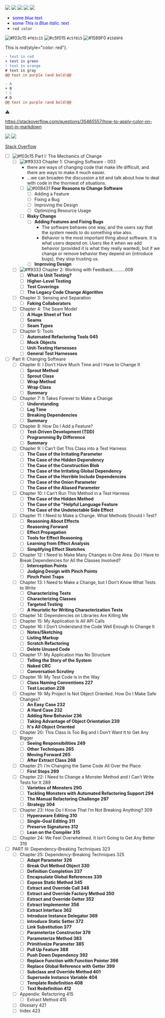[![](https://img.shields.io/badge/github-blue?style=for-the-badge)](https://github.com/hamzamohdzubair/redant)
[![](https://img.shields.io/badge/book-blueviolet?style=for-the-badge)](https://hamzamohdzubair.github.io/redant/)
[![](https://img.shields.io/badge/API-yellow?style=for-the-badge)](https://docs.rs/crate/redant/latest)
[![](https://img.shields.io/badge/Crates.io-orange?style=for-the-badge)](https://crates.io/crates/redant)
[![](https://img.shields.io/badge/Lib.rs-lightgrey?style=for-the-badge)](https://lib.rs/crates/redant)

- <span style="color:blue">some *blue* text</span>
- <span style="color:blue">some *This is Blue italic.* text</span>
- `red color`
	
![#f03c15](https://via.placeholder.com/15/f03c15/f03c15.png) `#f03c15`
![#c5f015](https://via.placeholder.com/15/c5f015/c5f015.png) `#c5f015`
![#1589F0](https://via.placeholder.com/15/1589F0/1589F0.png) `#1589F0`

This is *red*{style="color: red"}.

```diff
- text in red
+ text in green
! text in orange
# text in gray
@@ text in purple (and bold)@@
```

```diff
- A
+ B
! C
# D
@@ text in purple (and bold)@@
```

:warning:

https://stackoverflow.com/questions/35465557/how-to-apply-color-on-text-in-markdown

[![](https://img.shields.io/badge/Lib.rs-lightgrey?style=for-the-badge)](https://lib.rs/crates/redant)
[![](https://img.shields.io/badge/mech1-Part%20I%3A%20The%20Mechanics%20of%20Change-yellow)](https://img.shields.io/badge/mech1-Part%20I%3A%20The%20Mechanics%20of%20Change-yellow)

[Stack Overflow](https://stackoverflow.com/questions/11509830/how-to-add-color-to-githubs-readme-md-file)
- [ ] ![#f03c15](https://via.placeholder.com/15/ffeb3b/ffeb3b.png) Part I: The Mechanics of Change
	- [ ] ![#ff9333](https://via.placeholder.com/15/ff9333/ff9333.png) Chapter 1: Changing Software - 003
		- there are ways of changing code that make life difficult, and there are ways to make it much easier.
		- ...we can broaden the discussion a bit and talk about how to deal with code in the thorniest of situations.
		- [ ] ![#00B431](https://via.placeholder.com/15/00B431/00B431.png) **Four Reasons to Change Software**
			- [ ] Adding a Feature
			- [ ] Fixing a Bug
			- [ ] Improving the Design
			- [ ] Optimizing Resource Usage
		- [ ] **Risky Change**
			- [ ] **Adding Features and Fixing Bugs**
				- The software behaves one way, and the users say that the system needs to do something else also.
				- Behavior is the most important thing about software. It is what users depend on. Users like it when we add behavior (provided it is what they really wanted), but if we change or remove behavior they depend on (introduce bugs), they stop trusting us.
			- [ ] **Improving Design**
	- [ ] ![#ff9333](https://via.placeholder.com/15/ff9333/ff9333.png) Chapter 2: Working with Feedback..........009
		- [ ] **What is Unit Testing?**
		- [ ] **Higher-Level Testing**
		- [ ] **Test Coverings**
		- [ ] **The Legacy Code Change Algorithm**
	- [ ] Chapter 3: Sensing and Separation
		- [ ] **Faking Collaborators**
	- [ ] Chapter 4: The Seam Model
		- [ ] **A Huge Sheet of Text**
		- [ ] **Seams**
		- [ ] **Seam Types**
	- [ ] Chapter 5: Tools
		- [ ] **Automated Refactoring Tools 045**
		- [ ] **Mock Objects**
		- [ ] **Unit-Testing Harnesses**
		- [ ] **General Test Harnesses**
- [ ] Part II: Changing Software
	- [ ] Chapter 6: I Don’t Have Much Time and I Have to Change It
		- [ ] **Sprout Method**
		- [ ] **Sprout Class**
		- [ ] **Wrap Method**
		- [ ] **Wrap Class**
		- [ ] **Summary**
	- [ ] Chapter 7: It Takes Forever to Make a Change
		- [ ] **Understanding**
		- [ ] **Lag Time**
		- [ ] **Breaking Dependencies**
		- [ ] **Summary**
	- [ ] Chapter 8: How Do I Add a Feature?
		- [ ] **Test-Driven Development (TDD)**
		- [ ] **Programming By Difference**
		- [ ] **Summary**
	- [ ] Chapter 9: I Can’t Get This Class into a Test Harness
		- [ ] **The Case of the Irritating Parameter**
		- [ ] **The Case of the Hidden Dependency**
		- [ ] **The Case of the Construction Blob**
		- [ ] **The Case of the Irritating Global Dependency**
		- [ ] **The Case of the Horrible Include Dependencies**
		- [ ] **The Case of the Onion Parameter**
		- [ ] **The Case of the Aliased Parameter**
	- [ ] Chapter 10: I Can’t Run This Method in a Test Harness
		- [ ] **The Case of the Hidden Method**
		- [ ] **The Case of the "Helpful Language Feature**
		- [ ] **The Case of the Undetectable Side Effect**
	- [ ] Chapter 11: I Need to Make a Change. What Methods Should I Test?
		- [ ] **Reasoning About Effects**
		- [ ] **Reasoning Forward**
		- [ ] **Effect Propagation**
		- [ ] **Tools for Effect Reasoning**
		- [ ] **Learning from Effect Analysis**
		- [ ] **Simplifying Effect Sketches**
	- [ ] Chapter 12: I Need to Make Many Changes in One Area. Do I Have to Break Dependencies for All the Classes Involved?
		- [ ] **Interception Points**
		- [ ] **Judging Design with Pinch Points**
		- [ ] **Pinch Point Traps**
	- [ ] Chapter 13: I Need to Make a Change, but I Don’t Know What Tests to Write
		- [ ] **Characterizing Tests**
		- [ ] **Characterizing Classes**
		- [ ] **Targeted Testing**
		- [ ] **A Heuristic for Writing Characterization Tests**
	- [ ] Chapter 14: Dependencies on Libraries Are Killing Me
	- [ ] Chapter 15: My Application Is All API Calls
	- [ ] Chapter 16: I Don’t Understand the Code Well Enough to Change It
		- [ ] **Notes/Sketching**
		- [ ] **Listing Markup**
		- [ ] **Scratch Refactoring**
		- [ ] **Delete Unused Code**
	- [ ] Chapter 17: My Application Has No Structure
		- [ ] **Telling the Story of the System**
		- [ ] **Naked CRC**
		- [ ] **Conversation Scrutiny**
	- [ ] Chapter 18: My Test Code Is in the Way
		- [ ] **Class Naming Conventions 227**
		- [ ] **Test Location 228**
	- [ ] Chapter 19: My Project Is Not Object Oriented. How Do I Make Safe Changes?
		- [ ] **An Easy Case 232**
		- [ ] **A Hard Case 232**
		- [ ] **Adding New Behavior 236**
		- [ ] **Taking Advantage of Object Orientation 239**
		- [ ] **It's All Object Oriented**
	- [ ] Chapter 20: This Class Is Too Big and I Don’t Want It to Get Any Bigger
		- [ ] **Seeing Responsibilities 249**
		- [ ] **Other Techniques 265**
		- [ ] **Moving Forward 265**
		- [ ] **After Extract Class 268**
	- [ ] Chapter 21: I’m Changing the Same Code All Over the Place
		- [ ] **First Steps 269**
	- [ ] Chapter 22: I Need to Change a Monster Method and I Can’t Write Tests for It 289
		- [ ] **Varieties of Monsters 290**
		- [ ] **Tackling Monsters with Automated Refactoring Support 294**
		- [ ] **The Manual Refactoring Challenge 297**
		- [ ] **Strategy 304**
	- [ ] Chapter 23: How Do I Know That I’m Not Breaking Anything? 309
		- [ ] **Hyperaware Editing 310**
		- [ ] **Single-Goal Editing 311**
		- [ ] **Preserve Signatures 312**
		- [ ] **Lean on the Compiler 315**
	- [ ] Chapter 24: We Feel Overwhelmed. It Isn’t Going to Get Any Better 319
- [ ] PART III: Dependency-Breaking Techniques 323
	- [ ] Chapter 25: Dependency-Breaking Techniques 325
		- [ ] **Adapt Parameter 326**
		- [ ] **Break Out Method Object 330**
		- [ ] **Definition Completion 337**
		- [ ] **Encapsulate Global References 339**
		- [ ] **Expose Static Method 345**
		- [ ] **Extract and Override Call 348**
		- [ ] **Extract and Override Factory Method 350**
		- [ ] **Extract and Override Getter 352**
		- [ ] **Extract Implementer 356**
		- [ ] **Extract Interface 362**
		- [ ] **Introduce Instance Delegator 369**
		- [ ] **Introduce Static Setter 372**
		- [ ] **Link Substitution 377**
		- [ ] **Parameterize Constructor 379**
		- [ ] **Parameterize Method 383**
		- [ ] **Primitiveize Parameter 385**
		- [ ] **Pull Up Feature 388**
		- [ ] **Push Down Dependency 392**
		- [ ] **Replace Function with Function Pointer 396**
		- [ ] **Replace Global Reference with Getter 399**
		- [ ] **Subclass and Override Method 401**
		- [ ] **Supersede Instance Variable 404**
		- [ ] **Template Redefinition 408**
		- [ ] **Text Redefinition 412**
	- [ ] Appendix: Refactoring 415
		- [ ] Extract Method 415
	- [ ] Glossary 421
	- [ ] Index 423
